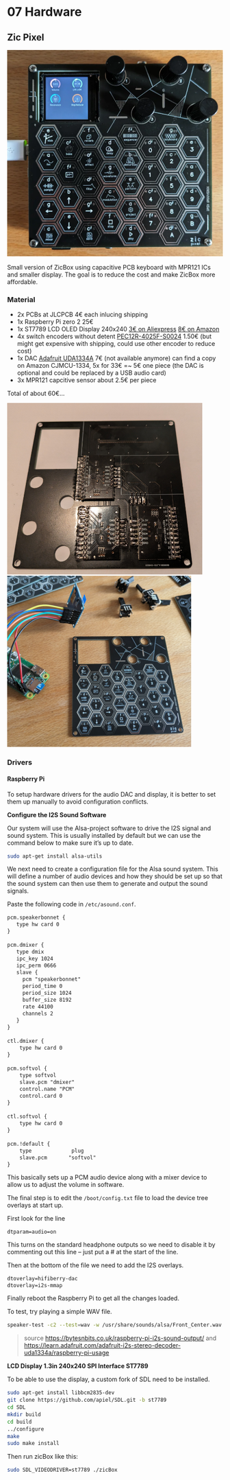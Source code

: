# 07 Hardware

## Zic Pixel

<img src="https://raw.githubusercontent.com/apiel/zicBox/main/hardware/ZicPixel/pixel.png" />

Small version of ZicBox using capacitive PCB keyboard with MPR121 ICs and smaller display. The goal is to reduce the cost and make ZicBox more affordable.

### Material


- 2x PCBs at JLCPCB 4€ each inlucing shipping
- 1x Raspberry Pi zero 2 25€
- 1x ST7789 LCD OLED Display 240x240 [3€ on Aliexpress](https://www.aliexpress.com/item/1005005990777548.html) [8€ on Amazon](https://www.amazon.de/-/en/DollaTek-Display-Module-Interface-Arduino/dp/B07QJY5H9G/)
- 4x switch encoders without detent [PEC12R-4025F-S0024](https://eu.mouser.com/ProductDetail/Bourns/PEC12R-4025F-S0024?qs=Zq5ylnUbLm7c1LzY1JyJgg%3D%3D&_gl=1*18jq081*_ga*MjEzNTYwMjcyNS4xNzA5NDU2NTk3*_ga_15W4STQT4T*MTcxMTM3NzQ1MC4zLjEuMTcxMTM3NzUxOS41MS4wLjA.*_ga_1KQLCYKRX3*MTcxMTM3NzQ1MC4zLjEuMTcxMTM3NzUxOS4wLjAuMA..) 1.50€ (but might get expensive with shipping, could use other encoder to reduce cost)
- 1x DAC [Adafruit UDA1334A](https://learn.adafruit.com/adafruit-i2s-stereo-decoder-uda1334a/raspberry-pi-wiring) 7€ (not available anymore) can find a copy on Amazon CJMCU-1334, 5x for 33€ =~ 5€ one piece (the DAC is optional and could be replaced by a USB audio card)
- 3x MPR121 capcitive sensor about 2.5€ per piece

Total of about 60€...

<img src="https://raw.githubusercontent.com/apiel/zicBox/main/hardware/ZicPixel/pixel_mpr121.png" />
<img src="https://raw.githubusercontent.com/apiel/zicBox/main/hardware/ZicPixel/pixel_front.png" />

### Drivers

#### Raspberry Pi

To setup hardware drivers for the audio DAC and display, it is better to set them up manually to avoid configuration conflicts.

**Configure the I2S Sound Software**

Our system will use the Alsa-project software to drive the I2S signal and sound system. This is usually installed by default but we can use the command below to make sure it’s up to date.
```sh
sudo apt-get install alsa-utils
```

We next need to create a configuration file for the Alsa sound system. This will define a number of audio devices and how they should be set up so that the sound system can then use them to generate and output the sound signals.

Paste the following code in `/etc/asound.conf`.

```
pcm.speakerbonnet {
   type hw card 0
}

pcm.dmixer {
   type dmix
   ipc_key 1024
   ipc_perm 0666
   slave {
     pcm "speakerbonnet"
     period_time 0
     period_size 1024
     buffer_size 8192
     rate 44100
     channels 2
   }
}

ctl.dmixer {
    type hw card 0
}

pcm.softvol {
    type softvol
    slave.pcm "dmixer"
    control.name "PCM"
    control.card 0
}

ctl.softvol {
    type hw card 0
}

pcm.!default {
    type             plug
    slave.pcm       "softvol"
}
```

This basically sets up a PCM audio device along with a mixer device to allow us to adjust the volume in software.

The final step is to edit the `/boot/config.txt` file to load the device tree overlays at start up.

First look for the line
```
dtparam=audio=on
```
This turns on the standard headphone outputs so we need to disable it by commenting out this line – just put a # at the start of the line.

Then at the bottom of the file we need to add the I2S overlays.

```
dtoverlay=hifiberry-dac
dtoverlay=i2s-mmap
```

Finally reboot the Raspberry Pi to get all the changes loaded.

To test, try playing a simple WAV file.

```sh
speaker-test -c2 --test=wav -w /usr/share/sounds/alsa/Front_Center.wav
```

> source https://bytesnbits.co.uk/raspberry-pi-i2s-sound-output/ and https://learn.adafruit.com/adafruit-i2s-stereo-decoder-uda1334a/raspberry-pi-usage

**LCD Display 1.3in 240x240 SPI Interface ST7789**

To be able to use the display, a custom fork of SDL need to be installed.

```sh
sudo apt-get install libbcm2835-dev
git clone https://github.com/apiel/SDL.git -b st7789
cd SDL
mkdir build
cd build
../configure
make
sudo make install
```

Then run zicBox like this:

```sh
sudo SDL_VIDEODRIVER=st7789 ./zicBox
```
